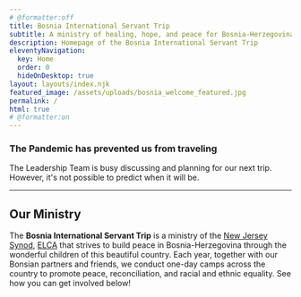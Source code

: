 ```yaml
---
# @formatter:off
title: Bosnia International Servant Trip
subtitle: A ministry of healing, hope, and peace for Bosnia-Herzegovina and the world.
description: Homepage of the Bosnia International Servant Trip
eleventyNavigation:
  key: Home
  order: 0
  hideOnDesktop: true
layout: layouts/index.njk
featured_image: /assets/uploads/bosnia_welcome_featured.jpg
permalink: /
html: true
# @formatter:on
---
```

### The Pandemic has prevented us from traveling

The Leadership Team is busy discussing and planning for our next trip. However, it's not possible to predict when it
will be. 

---

## Our Ministry

The **Bosnia International Servant Trip** is a ministry of the
[New Jersey Synod](https://njsynod.org), [ELCA](https://elca.org) that strives to build peace in Bosnia-Herzegovina
through the wonderful children of this beautiful country. Each year, together with our Bonsian partners and friends, we
conduct one-day camps across the country to promote peace, reconciliation, and racial and ethnic equality. See how you
can get involved below! 
